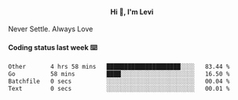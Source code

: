 <h4 style="text-align: center;">Hi 👋, I'm Levi</h4>  Never Settle. Always Love
<!---<img align="right" alt="Coding" width="300" src="https://i.pinimg.com/originals/81/17/8b/81178b47a8598f0c81c4799f2cdd4057.gif"></p> --->

#### Coding status last week ⌨️

<!--START_SECTION:waka-->

```txt
Other       4 hrs 58 mins   █████████████████████░░░░   83.44 %
Go          58 mins         ████░░░░░░░░░░░░░░░░░░░░░   16.50 %
Batchfile   0 secs          ░░░░░░░░░░░░░░░░░░░░░░░░░   00.04 %
Text        0 secs          ░░░░░░░░░░░░░░░░░░░░░░░░░   00.01 %
```

<!--END_SECTION:waka-->

